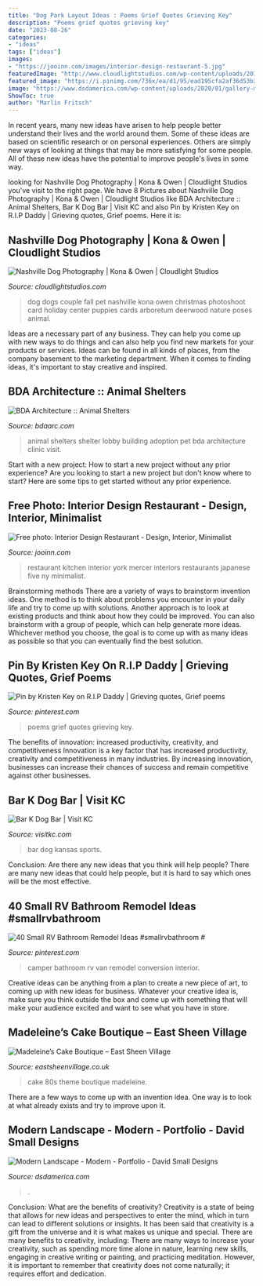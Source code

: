 ```yaml
---
title: "Dog Park Layout Ideas : Poems Grief Quotes Grieving Key"
description: "Poems grief quotes grieving key"
date: "2023-08-26"
categories:
- "ideas"
tags: ["ideas"]
images:
- "https://jooinn.com/images/interior-design-restaurant-5.jpg"
featuredImage: "http://www.cloudlightstudios.com/wp-content/uploads/2012/12/Family-with-Dogs-Photos.jpg"
featured_image: "https://i.pinimg.com/736x/ea/d1/95/ead195cfa2af36d53b3da455af6f2c59.jpg"
image: "https://www.dsdamerica.com/wp-content/uploads/2020/01/gallery-modern-landscape-02.jpg"
ShowToc: true
author: "Marlin Fritsch"
---
```



In recent years, many new ideas have arisen to help people better understand their lives and the world around them. Some of these ideas are based on scientific research or on personal experiences. Others are simply new ways of looking at things that may be more satisfying for some people. All of these new ideas have the potential to improve people's lives in some way.

	

		
looking for Nashville Dog Photography | Kona &amp; Owen | Cloudlight Studios you've visit to the right page. We have 8 Pictures about Nashville Dog Photography | Kona &amp; Owen | Cloudlight Studios like BDA Architecture :: Animal Shelters, Bar K Dog Bar | Visit KC and also Pin by Kristen Key on R.I.P Daddy | Grieving quotes, Grief poems. Here it is:
		
    
## Nashville Dog Photography | Kona &amp; Owen | Cloudlight Studios

<img loading=lazy src="http://www.cloudlightstudios.com/wp-content/uploads/2012/12/Family-with-Dogs-Photos.jpg" onerror="this.onerror=null;this.src='https://tse1.mm.bing.net/th?id=OIP.aaSPsk2X5_orsvUaZVo-SAHaE7&amp;pid=15.1';" alt="Nashville Dog Photography | Kona &amp; Owen | Cloudlight Studios">

_Source: cloudlightstudios.com_

>dog dogs couple fall pet nashville kona owen christmas photoshoot card holiday center puppies cards arboretum deerwood nature poses animal. 

	

Ideas are a necessary part of any business. They can help you come up with new ways to do things and can also help you find new markets for your products or services. Ideas can be found in all kinds of places, from the company basement to the marketing department. When it comes to finding ideas, it's important to stay creative and inspired.

    
## BDA Architecture :: Animal Shelters

<img loading=lazy src="https://bdaarc.com/images/uploads/galleryphotos/h09-Pet-Adoption-Lobby.jpg" onerror="this.onerror=null;this.src='https://tse1.mm.bing.net/th?id=OIP.MlL6cKsKYwh9ZkqI4wJxkwHaFK&amp;pid=15.1';" alt="BDA Architecture :: Animal Shelters">

_Source: bdaarc.com_

>animal shelters shelter lobby building adoption pet bda architecture clinic visit. 

	

Start with a new project: How to start a new project without any prior experience?
Are you looking to start a new project but don't know where to start? Here are some tips to get started without any prior experience.

    
## Free Photo: Interior Design Restaurant - Design, Interior, Minimalist

<img loading=lazy src="https://jooinn.com/images/interior-design-restaurant-5.jpg" onerror="this.onerror=null;this.src='https://tse1.mm.bing.net/th?id=OIP.ZrsMaDzIbPGPQQeNTOH8dAHaHa&amp;pid=15.1';" alt="Free photo: Interior Design Restaurant - Design, Interior, Minimalist">

_Source: jooinn.com_

>restaurant kitchen interior york mercer interiors restaurants japanese five ny minimalist. 

	

Brainstorming methods
There are a variety of ways to brainstorm invention ideas. One method is to think about problems you encounter in your daily life and try to come up with solutions. Another approach is to look at existing products and think about how they could be improved. You can also brainstorm with a group of people, which can help generate more ideas. Whichever method you choose, the goal is to come up with as many ideas as possible so that you can eventually find the best solution.

    
## Pin By Kristen Key On R.I.P Daddy | Grieving Quotes, Grief Poems

<img loading=lazy src="https://i.pinimg.com/736x/ea/d1/95/ead195cfa2af36d53b3da455af6f2c59.jpg" onerror="this.onerror=null;this.src='https://tse2.mm.bing.net/th?id=OIP.vpoc1FpKRCiTTI56lLdvoQHaMW&amp;pid=15.1';" alt="Pin by Kristen Key on R.I.P Daddy | Grieving quotes, Grief poems">

_Source: pinterest.com_

>poems grief quotes grieving key. 

	

The benefits of innovation: increased productivity, creativity, and competitiveness
Innovation is a key factor that has increased productivity, creativity and competitiveness in many industries. By increasing innovation, businesses can increase their chances of success and remain competitive against other businesses.

    
## Bar K Dog Bar | Visit KC

<img loading=lazy src="https://visitkcd8.s3.us-west-2.amazonaws.com/s3fs-public/styles/slider_850x400_/public/IMG_20180804_195559_6332DBA9-7FF4-4368-8C22AB50571E2BD6.jpg?itok=J7fDNbz1" onerror="this.onerror=null;this.src='https://tse3.mm.bing.net/th?id=OIP.UjdtcYBp7GnZQhbqbZ2TdAHaDf&amp;pid=15.1';" alt="Bar K Dog Bar | Visit KC">

_Source: visitkc.com_

>bar dog kansas sports. 

	

Conclusion: Are there any new ideas that you think will help people?
There are many new ideas that could help people, but it is hard to say which ones will be the most effective.

    
## 40 Small RV Bathroom Remodel Ideas #smallrvbathroom #

<img loading=lazy src="https://i.pinimg.com/736x/3d/61/e4/3d61e406ef920a19e75f839e5a9ff860.jpg" onerror="this.onerror=null;this.src='https://tse3.mm.bing.net/th?id=OIP.SrajmwpImQ7YTXmCreeONwHaLm&amp;pid=15.1';" alt="40 Small RV Bathroom Remodel Ideas #smallrvbathroom #">

_Source: pinterest.com_

>camper bathroom rv van remodel conversion interior. 

	

Creative ideas can be anything from a plan to create a new piece of art, to coming up with new ideas for business. Whatever your creative idea is, make sure you think outside the box and come up with something that will make your audience excited and want to see what you have in store.

    
## Madeleine’s Cake Boutique – East Sheen Village

<img loading=lazy src="https://www.eastsheenvillage.co.uk/wp-content/uploads/2015/11/80s-Theme-Wedding-Cake.jpg" onerror="this.onerror=null;this.src='https://tse1.mm.bing.net/th?id=OIP.XSbdNG2tgZEhSkCBYubLmwHaJ4&amp;pid=15.1';" alt="Madeleine’s Cake Boutique – East Sheen Village">

_Source: eastsheenvillage.co.uk_

>cake 80s theme boutique madeleine. 

	

There are a few ways to come up with an invention idea.  One way is to look at what already exists and try to improve upon it.

    
## Modern Landscape - Modern - Portfolio - David Small Designs

<img loading=lazy src="https://www.dsdamerica.com/wp-content/uploads/2020/01/gallery-modern-landscape-02.jpg" onerror="this.onerror=null;this.src='https://tse3.mm.bing.net/th?id=OIP.HOVWP3qW_UQqAxtNbJXSoAHaEH&amp;pid=15.1';" alt="Modern Landscape - Modern - Portfolio - David Small Designs">

_Source: dsdamerica.com_

>. 

	

Conclusion: What are the benefits of creativity?
Creativity is a state of being that allows for new ideas and perspectives to enter the mind, which in turn can lead to different solutions or insights. It has been said that creativity is a gift from the universe and it is what makes us unique and special. There are many benefits to creativity, including: 
There are many ways to increase your creativity, such as spending more time alone in nature, learning new skills, engaging in creative writing or painting, and practicing meditation. However, it is important to remember that creativity does not come naturally; it requires effort and dedication.

